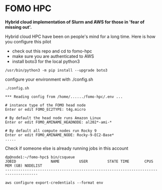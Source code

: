 # FOMO HPC

**Hybrid cloud implementation of Slurm and AWS for those in 'fear of missing out'.**

Hybrid cloud HPC have been on people's mind for a long time. Here is how you configure this pilot 

- check out this repo and cd to fomo-hpc 
- make sure you are authenticated to AWS
- install boto3 for the local python3

```
/usr/bin/python3 -m pip install --upgrade boto3
```

configure your environment with ./config.sh

```
./config.sh

*** Reading config from /home/....../fomo-hpc/.env ...

# instance type of the FOMO head node
Enter or edit FOMO_EC2TYPE: t4g.micro

# By default the head node runs Amazon Linux
Enter or edit FOMO_AMINAME_HEADNODE: al202*-ami-*

# By default all compute nodes run Rocky 9
Enter or edit FOMO_AMINAME_NODE: Rocky-9-EC2-Base*
.....
```

Check if someone else is already running jobs in this account 

```
dp@node1:~/fomo-hpc$ bin/csqueue
JOBID                NAME         USER         STATE TIME       CPUS   MEM (GB) NODELIST
-------------------------------------------------------------------------------------
```



```
aws configure export-credentials --format env
```



